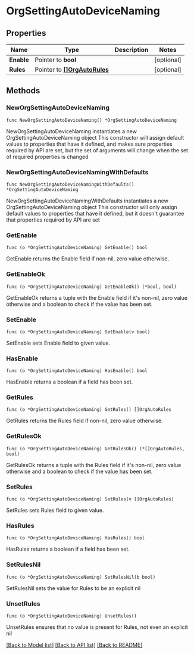 # OrgSettingAutoDeviceNaming

## Properties

Name | Type | Description | Notes
------------ | ------------- | ------------- | -------------
**Enable** | Pointer to **bool** |  | [optional] 
**Rules** | Pointer to [**[]OrgAutoRules**](OrgAutoRules.md) |  | [optional] 

## Methods

### NewOrgSettingAutoDeviceNaming

`func NewOrgSettingAutoDeviceNaming() *OrgSettingAutoDeviceNaming`

NewOrgSettingAutoDeviceNaming instantiates a new OrgSettingAutoDeviceNaming object
This constructor will assign default values to properties that have it defined,
and makes sure properties required by API are set, but the set of arguments
will change when the set of required properties is changed

### NewOrgSettingAutoDeviceNamingWithDefaults

`func NewOrgSettingAutoDeviceNamingWithDefaults() *OrgSettingAutoDeviceNaming`

NewOrgSettingAutoDeviceNamingWithDefaults instantiates a new OrgSettingAutoDeviceNaming object
This constructor will only assign default values to properties that have it defined,
but it doesn't guarantee that properties required by API are set

### GetEnable

`func (o *OrgSettingAutoDeviceNaming) GetEnable() bool`

GetEnable returns the Enable field if non-nil, zero value otherwise.

### GetEnableOk

`func (o *OrgSettingAutoDeviceNaming) GetEnableOk() (*bool, bool)`

GetEnableOk returns a tuple with the Enable field if it's non-nil, zero value otherwise
and a boolean to check if the value has been set.

### SetEnable

`func (o *OrgSettingAutoDeviceNaming) SetEnable(v bool)`

SetEnable sets Enable field to given value.

### HasEnable

`func (o *OrgSettingAutoDeviceNaming) HasEnable() bool`

HasEnable returns a boolean if a field has been set.

### GetRules

`func (o *OrgSettingAutoDeviceNaming) GetRules() []OrgAutoRules`

GetRules returns the Rules field if non-nil, zero value otherwise.

### GetRulesOk

`func (o *OrgSettingAutoDeviceNaming) GetRulesOk() (*[]OrgAutoRules, bool)`

GetRulesOk returns a tuple with the Rules field if it's non-nil, zero value otherwise
and a boolean to check if the value has been set.

### SetRules

`func (o *OrgSettingAutoDeviceNaming) SetRules(v []OrgAutoRules)`

SetRules sets Rules field to given value.

### HasRules

`func (o *OrgSettingAutoDeviceNaming) HasRules() bool`

HasRules returns a boolean if a field has been set.

### SetRulesNil

`func (o *OrgSettingAutoDeviceNaming) SetRulesNil(b bool)`

 SetRulesNil sets the value for Rules to be an explicit nil

### UnsetRules
`func (o *OrgSettingAutoDeviceNaming) UnsetRules()`

UnsetRules ensures that no value is present for Rules, not even an explicit nil

[[Back to Model list]](../README.md#documentation-for-models) [[Back to API list]](../README.md#documentation-for-api-endpoints) [[Back to README]](../README.md)


